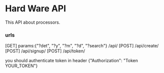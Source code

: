 # Hard Ware API

This API about processors.

### urls
[GET] params:{"?det", "?y", "?m", "?d", "?search"} /api/
[POST] /api/create/
[POST] /api/signup/
[POST] /api/token/

you should authenticate token in header {"Authorization": "Token YOUR_TOKEN"}